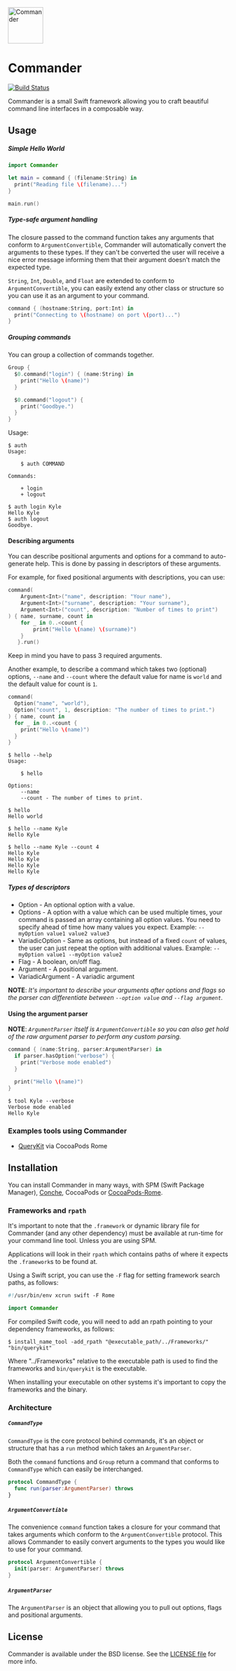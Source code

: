 <img src="Commander.png" width=80 height=83 alt="Commander" />

# Commander

[![Build Status](https://img.shields.io/travis/kylef/Commander/master.svg?style=flat)](https://travis-ci.org/kylef/Commander)

Commander is a small Swift framework allowing you to craft beautiful command
line interfaces in a composable way.

## Usage

##### Simple Hello World

```swift
import Commander

let main = command { (filename:String) in
  print("Reading file \(filename)...")
}

main.run()
```

##### Type-safe argument handling

The closure passed to the command function takes any arguments that
conform to `ArgumentConvertible`, Commander will automatically convert the
arguments to these types. If they can't be converted the user will receive a
nice error message informing them that their argument doesn't match the
expected type.

`String`, `Int`, `Double`, and `Float` are extended to conform to
`ArgumentConvertible`, you can easily extend any other class or structure
so you can use it as an argument to your command.

```swift
command { (hostname:String, port:Int) in
  print("Connecting to \(hostname) on port \(port)...")
}
```

##### Grouping commands

You can group a collection of commands together.

```swift
Group {
  $0.command("login") { (name:String) in
    print("Hello \(name)")
  }

  $0.command("logout") {
    print("Goodbye.")
  }
}
```

Usage:

```shell
$ auth
Usage:

    $ auth COMMAND

Commands:

    + login
    + logout

$ auth login Kyle
Hello Kyle
$ auth logout
Goodbye.
```

#### Describing arguments

You can describe positional arguments and options for a command to auto-generate help.
This is done by passing in descriptors of these arguments.

For example, for fixed positional arguments with descriptions, you can use:

```swift
command(
    Argument<Int>("name", description: "Your name"),
    Argument<Int>("surname", description: "Your surname"),
    Argument<Int>("count", description: "Number of times to print")
) { name, surname, count in
    for _ in 0..<count {
        print("Hello \(name) \(surname)")
    }
   }.run()
```

Keep in mind you have to pass 3 required arguments.

Another example, to describe a command which takes two (optional) options, `--name` and
`--count` where the default value for name is `world` and the default value for
count is `1`.

```swift
command(
  Option("name", "world"),
  Option("count", 1, description: "The number of times to print.")
) { name, count in
  for _ in 0..<count {
    print("Hello \(name)")
  }
}
```

```shell
$ hello --help
Usage:

    $ hello

Options:
    --name
    --count - The number of times to print.

$ hello
Hello world

$ hello --name Kyle
Hello Kyle

$ hello --name Kyle --count 4
Hello Kyle
Hello Kyle
Hello Kyle
Hello Kyle
```

##### Types of descriptors

- Option - An optional option with a value.
- Options - A option with a value which can be used multiple times, your command is passed an array containing all option values. You need to specify ahead of time how many values you expect. Example: `--myOption value1 value2 value3` 
- VariadicOption - Same as options, but instead of a fixed `count` of values, the user can just repeat the option with additional values. Example: `--myOption value1 --myOption value2`  
- Flag - A boolean, on/off flag.
- Argument - A positional argument.
- VariadicArgument - A variadic argument

**NOTE**: *It's important to describe your arguments after options and flags so the parser can differentiate between `--option value` and `--flag argument`.*

#### Using the argument parser

**NOTE**: *`ArgumentParser` itself is `ArgumentConvertible` so you can also
get hold of the raw argument parser to perform any custom parsing.*

```swift
command { (name:String, parser:ArgumentParser) in
  if parser.hasOption("verbose") {
    print("Verbose mode enabled")
  }

  print("Hello \(name)")
}
```

```shell
$ tool Kyle --verbose
Verbose mode enabled
Hello Kyle
```

### Examples tools using Commander

- [QueryKit](https://github.com/QueryKit/querykit-cli) via CocoaPods Rome

## Installation

You can install Commander in many ways, with SPM (Swift Package Manager), [Conche](https://github.com/Conche/Conche), CocoaPods or [CocoaPods-Rome](https://github.com/neonichu/Rome).

### Frameworks and `rpath`

It's important to note that the `.framework` or dynamic library file for
Commander (and any other dependency) must be available at run-time for your
command line tool. Unless you are using SPM.

Applications will look in their `rpath` which contains paths of where it expects
the `.framework`s to be found at.

Using a Swift script, you can use the `-F` flag for setting framework search
paths, as follows:

```swift
#!/usr/bin/env xcrun swift -F Rome

import Commander
```

For compiled Swift code, you will need to add an rpath pointing to your
dependency frameworks, as follows:

```shell
$ install_name_tool -add_rpath "@executable_path/../Frameworks/"  "bin/querykit"
```

Where "../Frameworks" relative to the executable path is used to find the
frameworks and `bin/querykit` is the executable.

When installing your executable on other systems it's important to copy the
frameworks and the binary.

### Architecture

##### `CommandType`

`CommandType` is the core protocol behind commands, it's an object or
structure that has a `run` method which takes an `ArgumentParser`.

Both the `command` functions and `Group` return a command that conforms to
`CommandType` which can easily be interchanged.

```swift
protocol CommandType {
  func run(parser:ArgumentParser) throws
}
```

##### `ArgumentConvertible`

The convenience `command` function takes a closure for your command that
takes arguments which conform to the `ArgumentConvertible` protocol. This
allows Commander to easily convert arguments to the types you would like
to use for your command.

```swift
protocol ArgumentConvertible {
  init(parser: ArgumentParser) throws
}
```

##### `ArgumentParser`

The `ArgumentParser` is an object that allowing you to pull out options,
flags and positional arguments.

## License

Commander is available under the BSD license. See the [LICENSE file](LICENSE)
for more info.
